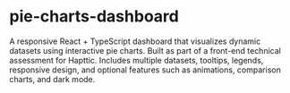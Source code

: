 # pie-charts-dashboard
A responsive React + TypeScript dashboard that visualizes dynamic datasets using interactive pie charts. Built as part of a front-end technical assessment for Hapttic. Includes multiple datasets, tooltips, legends, responsive design, and optional features such as animations, comparison charts, and dark mode.
